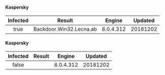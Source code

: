 #### Kaspersky
| Infected      | Result      | Engine      | Updated      |
|:-------------:|:-----------:|:-----------:|:------------:|
| true | Backdoor.Win32.Lecna.ab | 8.0.4.312 | 20181202 |

#### Kaspersky
| Infected      | Result      | Engine      | Updated      |
|:-------------:|:-----------:|:-----------:|:------------:|
| false |  | 8.0.4.312 | 20181202 |

